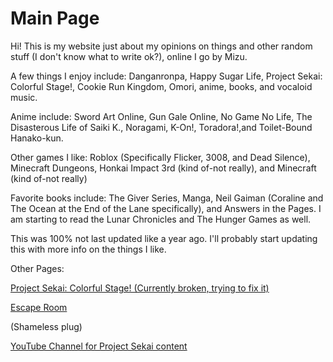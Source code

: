 # Main Page

Hi! This is my website just about my opinions on things and other random stuff (I don't know what to write ok?), online I go by Mizu.

A few things I enjoy include: Danganronpa, Happy Sugar Life, Project Sekai: Colorful Stage!, Cookie Run Kingdom, Omori, anime, books, and vocaloid music.

Anime include: 
Sword Art Online, Gun Gale Online, No Game No Life, The Disasterous Life of Saiki K., Noragami, K-On!, Toradora!,and Toilet-Bound Hanako-kun.

Other games I like:
Roblox (Specifically Flicker, 3008, and Dead Silence), Minecraft Dungeons, Honkai Impact 3rd (kind of-not really), and Minecraft (kind of-not really)

Favorite books include:
The Giver Series, Manga, Neil Gaiman (Coraline and The Ocean at the End of the Lane specifically), and Answers in the Pages. 
I am starting to read the Lunar Chronicles and The Hunger Games as well.


This was 100% not last updated like a year ago.
I'll probably start updating this with more info on the things I like.

Other Pages:

[Project Sekai: Colorful Stage! (Currently broken, trying to fix it)](adaeris.github.io/puroseka.md)

[Escape Room](https://adaeris.github.io/mars/index.html#)

(Shameless plug)

[YouTube Channel for Project Sekai content](https://www.youtube.com/channel/UCq5-z3X0Za-oR4l0Rpgyrqg)
